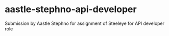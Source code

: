 # aastle-stephno-api-developer
Submission by Aastle Stephno for assignment of Steeleye for API developer role
